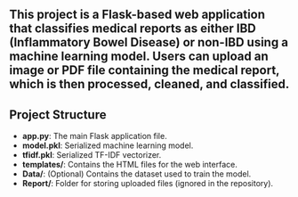## This project is a Flask-based web application that classifies medical reports as either IBD (Inflammatory Bowel Disease) or non-IBD using a machine learning model. Users can upload an image or PDF file containing the medical report, which is then processed, cleaned, and classified.


## Project Structure

- **app.py**: The main Flask application file.
- **model.pkl**: Serialized machine learning model.
- **tfidf.pkl**: Serialized TF-IDF vectorizer.
- **templates/**: Contains the HTML files for the web interface.
- **Data/**: (Optional) Contains the dataset used to train the model.
- **Report/**: Folder for storing uploaded files (ignored in the repository).